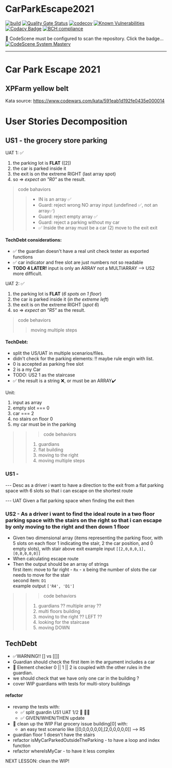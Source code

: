 # CarParkEscape2021
[![build](https://github.com/undeadgrishnackh/CarParkEscape2021/workflows/CI%20Build%20gate./badge.svg)](https://github.com/undeadgrishnackh/CarParkEscape2021/actions?query=workflow%3A%22CI+Build+gate.%22)
[![Quality Gate Status](https://sonarcloud.io/api/project_badges/measure?project=undeadgrishnackh_CarParkEscape2021&metric=alert_status)](https://sonarcloud.io/dashboard?id=undeadgrishnackh_CarParkEscape2021)
[![codecov](https://codecov.io/gh/undeadgrishnackh/CarParkEscape2021/branch/master/graph/badge.svg)](https://codecov.io/gh/undeadgrishnackh/CarParkEscape2021)
[![Known Vulnerabilities](https://snyk.io/test/github/undeadgrishnackh/CarParkEscape2021/badge.svg)](https://snyk.io/test/github/undeadgrishnackh/CarParkEscape2021/)
[![Codacy Badge](https://api.codacy.com/project/badge/Grade/c8e046ebad254148950f6fea8f671594)](https://app.codacy.com/gh/undeadgrishnackh/CarParkEscape2021/dashboard)
[![BCH compliance](https://bettercodehub.com/edge/badge/undeadgrishnackh/CarParkEscape2021?branch=master)](https://bettercodehub.com/)

🚧 CodeScene must be configured to scan the repository. Click the badge...
[![CodeScene System Mastery](https://codescene.io/projects/7748/status-badges/system-mastery)](https://codescene.io/projects/7748)

---

# Car Park Escape 2021
## XPFarm yellow belt

Kata source: https://www.codewars.com/kata/591eab1d192fe0435e000014

# User Stories Decomposition
## US1 - the grocery store parking
UAT 1: ✅
1. the parking lot is **FLAT** ([2])
2. the car is parked inside it
3. the exit is on the extreme RIGHT (last array spot)
4. so => *expect an "R0"* as the result.
> code bahaviors
>> - IN is an array ✅
>> - Guard: reject wrong NO array input (undefined ✅, not an array✅) 
>> - Guard: reject empty array ✅
>> - Guard: reject a parking without my car
>> - ✅ Inside the array must be a car (2) 
>> move to the exit exit

#### TechDebt considerations:
- ✅ the guardian doesn't have a real unit check tester as exported functions
- ✅ car indicator and free slot are just numbers not so readable
- **TODO 4 LATER!** input is only an ARRAY not a MULTIARRAY --> US2 more difficult.

UAT 2: ✅
1. the parking lot is **FLAT** (_6 spots on 1 floor_)
2. the car is parked inside it (_in the extreme left_)
3. the exit is on the extreme RIGHT (_spot 6_)
4. so => *expect an "R5"* as the result.

> code behaviors
>> moving multiple steps
#### TechDebt: 
- split the US/UAT in multiple scenarios/files.
- didn't check for the parking elements: !! maybe rule engin with list.
 - 0 is accepted as parking free slot
 - 2 is a my Car
 - TODO: US2 1 as the staircase
- ✅ the result is a string ❌, or must be an ARRAY✔️

Unit: 
1. input as array
2. empty slot === 0
3. car === 2
4. no stairs on floor 0
5. my car must be in the parking

>>> code behaviors
>> 1. guardians
>> 2. flat building
>> 3. moving to the right
>> 4. moving multiple steps

### US1 -
--- Desc
as a driver
i want to have a direction to the exit from a flat parking space with 6 slots
so that i can escape on the shortest route

--- UAT
Given a flat parking space
when finding the exit
then 


### US2 - As a driver i want to find the ideal route in a two floor parking space with the stairs on the right so that i can escape by only moving to the right and then down 1 floor

-   Given two dimensional array (items representing the parking floor, with 5 slots on each floor
    1 indicating the stair, 2 the car position, and 0 empty slots), with stair above exit
    example input `[[2,0,0,0,1],[0,0,0,0,0]]`
-   When calculating escape route
-   Then the output should be an array of strings\
    first item: move to far right - `Rx` - x being the number of slots the car needs to move for the stair\
    second item: `D1` \
    example output `['R4', 'D1']`

>>> code behaviors
>> 1. guardians ?? multiple array ??
>> 2. multi floors building
>> 3. moving to the right ?? LEFT ??
>> 4. looking for the staircase
>> 5. moving DOWN


## TechDebt
- ✅WARNING!! [] vs [[]]
- Guardian should check the first item in the argument includes a car
- 🤔 Element checker 0 || 1 || 2 is coupled with the other rules in the guardian.
- we should check that we have only one car in the building ?
- cover WIP guardians with tests for multi-story buildings

#### refactor
- revamp the tests with:
  - ✅ split guardin US1 UAT 1/2 👮 💂‍♀️
  - ✅ GIVEN/WHEN/THEN update
- 🚧 clean up the WIP Flat grocery issue building[0] with:
  - an easy test scenario like [[0,0,0,0,0,0],[2,0,0,0,0,0]] --> R5
- guardian floor 1 doesn't have the stairs
- refactor isMyCarParkedOutsideTheParking - to have a loop and index function
- refactor whereIsMyCar - to have it less complex


NEXT LESSON: clean the WIP!